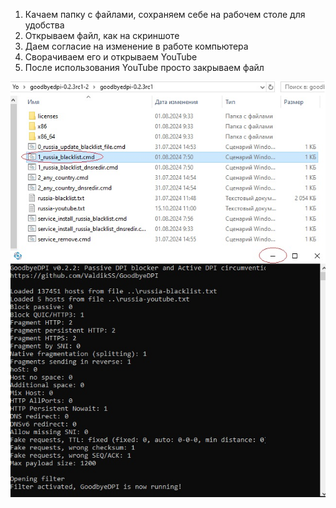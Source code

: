1. Качаем папку с файлами, сохраняем себе на рабочем столе для удобства
2. Открываем файл, как на скриншоте
3. Даем согласие на изменение в работе компьютера 
4. Сворачиваем его и открываем YouTube
5. После использования YouTube просто закрываем файл

<html> 
<img src="/swan.jpg">
</html>